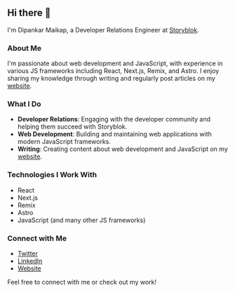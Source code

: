 ## Hi there 👋

I'm Dipankar Maikap, a Developer Relations Engineer at [Storyblok](https://www.storyblok.com/).

### About Me

I'm passionate about web development and JavaScript, with experience in various JS frameworks including React, Next.js, Remix, and Astro. I enjoy sharing my knowledge through writing and regularly post articles on my [website](https://dipankarmaikap.com/).

### What I Do

- **Developer Relations**: Engaging with the developer community and helping them succeed with Storyblok.
- **Web Development**: Building and maintaining web applications with modern JavaScript frameworks.
- **Writing**: Creating content about web development and JavaScript on my [website](https://dipankarmaikap.com/).

### Technologies I Work With

- React
- Next.js
- Remix
- Astro
- JavaScript (and many other JS frameworks)

### Connect with Me

- [Twitter](https://twitter.com/maikap_dipankar)
- [LinkedIn](https://www.linkedin.com/in/dipankar-maikap/)
- [Website](https://dipankarmaikap.com/)

Feel free to connect with me or check out my work!
